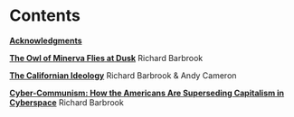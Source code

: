 # Contents

**[Acknowledgments](ch??.xhtml)**

**[The Owl of Minerva Flies at Dusk](ch??.xhtml)** Richard Barbrook

**[The Californian Ideology](ch0??.xhtml)** Richard Barbrook & Andy Cameron

**[Cyber-Communism: How the Americans Are Superseding Capitalism in Cyberspace](ch??.xhtml)** Richard Barbrook



